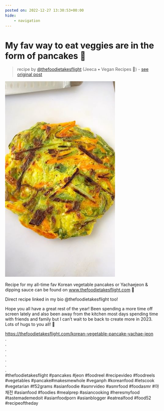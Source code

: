 ```yaml
---
posted on: 2022-12-27 13:30:53+00:00
hide:
    - navigation
---
```


# My fav way to eat veggies are in the form of pancakes 🫡 

> recipe by [@thefoodietakesflight](https://www.instagram.com/thefoodietakesflight/) 
(Jeeca • Vegan Recipes 🥢) - [see original post](https://instagram.com/p/CmrFAVmBZEt)

![](../img/thefoodietakesflight_27-12-2022_1312.png)

  
Recipe for my all-time fav Korean vegetable pancakes or Yachaejeon & dipping sauce can be found on www.thefoodietakesflight.com 🥢  
  
Direct recipe linked in my bio @thefoodietakesflight too!  
  
Hope you all have a great rest of the year! Been spending a more time off screen lately and also been away from the kitchen most days spending time with friends and family but I can’t wait to be back to create more in 2023. Lots of hugs to you all! 🤗  
  
https://thefoodietakesflight.com/korean-vegetable-pancake-yachae-jeon  
.  
.  
.  
.  
.  
.  
.  
\#thefoodietakesflight \#pancakes \#jeon \#foodreel \#recipevideo \#foodreels \#vegetables \#pancake\#makesmewhole \#veganph \#koreanfood \#letscook \#vegetarian \#f52grams \#asianfoodie \#asmrvideo \#asmrfood \#foodasmr \#야채전  \#asianfood \#foodies \#mealprep \#asiancooking \#heresmyfood \#tastemademedoit \#asianfoodporn \#asianblogger \#eatrealfood \#food52 \#recipeoftheday   